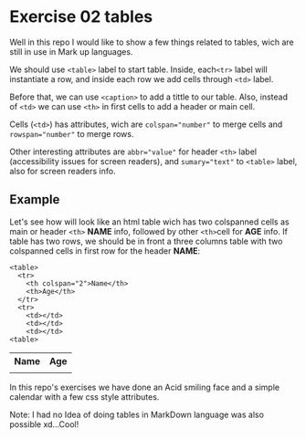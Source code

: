 # Exercise 02 tables

Well in this repo I would like to show a few things related to tables, wich are still in use in Mark up languages.

We should use `<table>` label to start table. Inside, each`<tr>` label will instantiate a row, and inside each row we add cells through `<td>` label.

Before that, we can use `<caption>` to add a tittle to our table. Also, instead of `<td>` we can use `<th>` in first cells to add a
header or main cell.

Cells (`<td>`) has attributes, wich are `colspan="number"` to merge cells and `rowspan="number"` to merge rows.

Other interesting attributes are `abbr="value"` for header `<th>` label (accessibility issues for screen readers), and `sumary="text"` to `<table>` label, also for screen readers info.

## Example

Let's see how will look like an html table wich has two colspanned cells as main or header `<th>` **NAME** info, followed by other `<th>`cell for **AGE** info. If table has two rows, we should be in front a three columns table with two colspanned cells in first row for the header **NAME**:

```
<table>
  <tr>
    <th colspan="2">Name</th>
    <th>Age</th>
  </tr>
  <tr>
    <td></td>
    <td></td>
    <td></td>
<table>
```
<p>
<table>
  <tr>
    <th colspan="2">Name</th>
    <th>Age</th>
  </tr>
  <tr>
    <td></td>
    <td></td>
    <td></td>
<table>
</p>

In this repo's exercises we have done an Acid smiling face and a simple calendar with a few css style attributes.

Note: I had no Idea of doing tables in MarkDown language was also possible xd...Cool!
